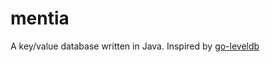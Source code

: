 # mentia

A key/value database written in Java. Inspired by [go-leveldb](https://github.com/syndtr/goleveldb)
